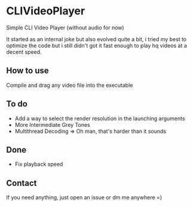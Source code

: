 # CLIVideoPlayer

Simple CLI Video Player (without audio for now)

It started as an internal joke but also evolved quite a bit, i tried my best to optimize the code but i still didn't got it fast enough to play hq videos at a decent speed.

## How to use

Compile and drag any video file into the executable

## To do

* Add a way to select the render resolution in the launching arguments
* More Intermediate Grey Tones
* Multithread Decoding => Oh man, that's harder than it sounds

## Done

* Fix playback speed

## Contact

If you need anything, just open an issue or dm me anywhere =)

